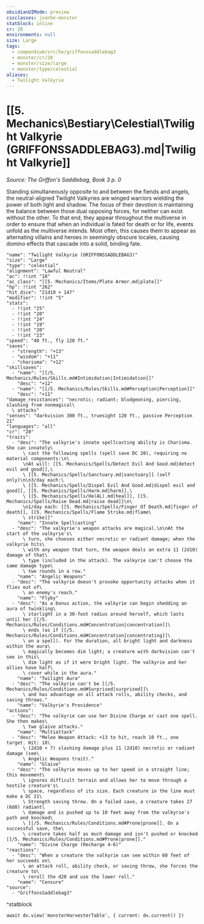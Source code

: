 ```yaml
---
obsidianUIMode: preview
cssclasses: json5e-monster
statblock: inline
cr: 20
environments: null
size: Large
tags:
  - compendium/src/5e/griffonssaddlebag3
  - monster/cr/20
  - monster/size/large
  - monster/type/celestial
aliases:
  - Twilight Valkyrie
---
```

# [[5. Mechanics\Bestiary\Celestial\Twilight Valkyrie (GRIFFONSSADDLEBAG3).md|Twilight Valkyrie]]
*Source: The Griffon's Saddlebag, Book 3 p. 0*

Standing simultaneously opposite to and between the fiends and angels, the neutral-aligned Twilight Valkyries are winged warriors wielding the power of both light and shadow. The focus of their devotion is maintaining the balance between those dual opposing forces, for neither can exist without the other. To that end, they appear throughout the multiverse in order to ensure that when an individual is fated for death or for life, events unfold as the multiverse intends. Most often, this causes them to appear as alternating villains and heroes in seemingly obscure locales, causing domino effects that cascade into a solid, binding fate.

```statblock
"name": "Twilight Valkyrie (GRIFFONSSADDLEBAG3)"
"size": "Large"
"type": "celestial"
"alignment": "Lawful Neutral"
"ac": !!int "18"
"ac_class": "[[5. Mechanics/Items/Plate Armor.md|plate]]"
"hp": !!int "262"
"hit_dice": "21d10 + 147"
"modifier": !!int "5"
"stats":
  - !!int "25"
  - !!int "20"
  - !!int "24"
  - !!int "19"
  - !!int "20"
  - !!int "23"
"speed": "40 ft., fly 120 ft."
"saves":
  - "strength": "+13"
  - "wisdom": "+11"
  - "charisma": "+12"
"skillsaves":
  - "name": "[[/5. Mechanics/Rules/Skills.md#Intimidation|Intimidation]]"
    "desc": "+12"
  - "name": "[[/5. Mechanics/Rules/Skills.md#Perception|Perception]]"
    "desc": "+11"
"damage_resistances": "necrotic; radiant; bludgeoning, piercing, slashing from nonmagical\
  \ attacks"
"senses": "darkvision 300 ft., truesight 120 ft., passive Perception 21"
"languages": "all"
"cr": "20"
"traits":
  - "desc": "The valkyrie's innate spellcasting ability is Charisma. She can innately\
      \ cast the following spells (spell save DC 20), requiring no material components:\n\
      \nAt will: [[5. Mechanics/Spells/Detect Evil And Good.md|detect evil and good]],\
      \ [[5. Mechanics/Spells/Sanctuary.md|sanctuary]] (self only)\n\n3/day each:\
      \ [[5. Mechanics/Spells/Dispel Evil And Good.md|dispel evil and good]], [[5. Mechanics/Spells/Harm.md|harm]],\
      \ [[5. Mechanics/Spells/He(AL).md|heal]], [[5. Mechanics/Spells/Raise Dead.md|raise dead]]\n\
      \n1/day each: [[5. Mechanics/Spells/Finger Of Death.md|finger of death]], [[5. Mechanics/Spells/Flame Strike.md|flame\
      \ strike]]"
    "name": "Innate Spellcasting"
  - "desc": "The valkyrie's weapon attacks are magical.\n\nAt the start of the valkyrie's\
      \ turn, she chooses either necrotic or radiant damage; when the valkyrie hits\
      \ with any weapon that turn, the weapon deals an extra 11 (2d10) damage of that\
      \ type (included in the attack). The valkyrie can't choose the same damage type\
      \ two rounds in a row."
    "name": "Angelic Weapons"
  - "desc": "The valkyrie doesn't provoke opportunity attacks when it flies out of\
      \ an enemy's reach."
    "name": "Flyby"
  - "desc": "As a bonus action, the valkyrie can begin shedding an aura of twinkling\
      \ starlight in a 30-foot radius around herself, which lasts until her [[/5. Mechanics/Rules/Conditions.md#Concentration|concentration]]\
      \ ends (as if [[/5. Mechanics/Rules/Conditions.md#Concentration|concentrating]]\
      \ on a spell). For the duration, all bright light and darkness within the aura\
      \ magically becomes dim light; a creature with darkvision can't see in this\
      \ dim light as if it were bright light. The valkyrie and her allies have half\
      \ cover while in the aura."
    "name": "Twilight Aura"
  - "desc": "The valkyrie can't be [[/5. Mechanics/Rules/Conditions.md#Surprised|surprised]]\
      \ and has advantage on all attack rolls, ability checks, and saving throws."
    "name": "Valkyrie's Providence"
"actions":
  - "desc": "The valkyrie can use her Divine Charge or cast one spell. She then makes\
      \ two glaive attacks."
    "name": "Multiattack"
  - "desc": "Melee Weapon Attack: +13 to hit, reach 10 ft., one target. Hit: 18\
      \ (2d10 + 7) slashing damage plus 11 (2d10) necrotic or radiant damage (see\
      \ Angelic Weapons trait)."
    "name": "Glaive"
  - "desc": "The valkyrie moves up to her speed in a straight line; this movement\
      \ ignores difficult terrain and allows her to move through a hostile creature's\
      \ space, regardless of its size. Each creature in the line must make a DC 21\
      \ Strength saving throw. On a failed save, a creature takes 27 (6d8) radiant\
      \ damage and is pushed up to 10 feet away from the valkyrie's path and knocked\
      \ [[/5. Mechanics/Rules/Conditions.md#Prone|prone]]. On a successful save, the\
      \ creature takes half as much damage and isn't pushed or knocked [[/5. Mechanics/Rules/Conditions.md#Prone|prone]]."
    "name": "Divine Charge (Recharge 4-6)"
"reactions":
  - "desc": "When a creature the valkyrie can see within 60 feet of her succeeds on\
      \ an attack roll, ability check, or saving throw, she forces the creature to\
      \ reroll the d20 and use the lower roll."
    "name": "Censure"
"source":
  - "GriffonsSaddlebag3"
```
^statblock

```dataviewjs
await dv.view('monsterHarvesterTable', { current: dv.current() })
```

